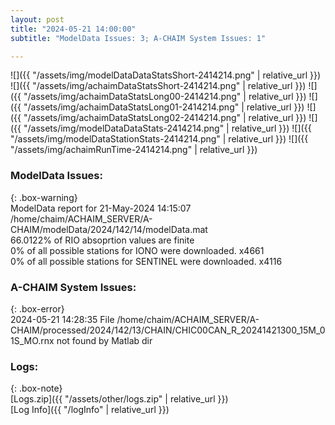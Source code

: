 ```yaml
---
layout: post
title: "2024-05-21 14:00:00"
subtitle: "ModelData Issues: 3; A-CHAIM System Issues: 1"

---
```


![]({{ "/assets/img/modelDataDataStatsShort-2414214.png" | relative_url }})
![]({{ "/assets/img/achaimDataStatsShort-2414214.png" | relative_url }})
![]({{ "/assets/img/achaimDataStatsLong00-2414214.png" | relative_url }})
![]({{ "/assets/img/achaimDataStatsLong01-2414214.png" | relative_url }})
![]({{ "/assets/img/achaimDataStatsLong02-2414214.png" | relative_url }})
![]({{ "/assets/img/modelDataDataStats-2414214.png" | relative_url }})
![]({{ "/assets/img/modelDataStationStats-2414214.png" | relative_url }})
![]({{ "/assets/img/achaimRunTime-2414214.png" | relative_url }})


### ModelData Issues:  
  
{: .box-warning}  
 ModelData report for 21-May-2024 14:15:07   
 /home/chaim/ACHAIM_SERVER/A-CHAIM/modelData/2024/142/14/modelData.mat   
 66.0122% of RIO absoprtion values are finite   
 0% of all possible stations for IONO were downloaded. x4661   
 0% of all possible stations for SENTINEL were downloaded. x4116   
  
### A-CHAIM System Issues:  
  
{: .box-error}  
2024-05-21 14:28:35 File /home/chaim/ACHAIM_SERVER/A-CHAIM/processed/2024/142/13/CHAIN/CHIC00CAN_R_20241421300_15M_01S_MO.rnx not found by Matlab dir  

### Logs:  
  
{: .box-note}  
[Logs.zip]({{ "/assets/other/logs.zip" | relative_url }})  
[Log Info]({{ "/logInfo" | relative_url }})  
